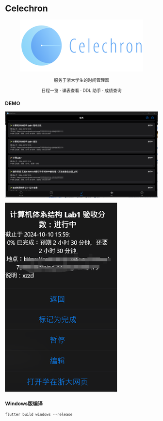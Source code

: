 # Celechron

<div style="text-align: center; ">
<img src="./banner.png" style="width: 80%;">

服务于浙大学生的时间管理器

日程一览 · 课表查看 · DDL 助手 · 成绩查询

</div>

### DEMO

![image-20240927224335334](image-20240927224335334.png)

![image-20240927224427652](image-20240927224427652.png)

### Windows版编译

```shell
flutter build windows --release
```



